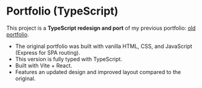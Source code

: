 # Portfolio (TypeScript)

This project is a **TypeScript redesign and port** of my previous portfolio: [old portfolio](https://github.com/nmarcusg/portfolio).

- The original portfolio was built with vanilla HTML, CSS, and JavaScript (Express for SPA routing).
- This version is fully typed with TypeScript.
- Built with Vite + React.
- Features an updated design and improved layout compared to the original.
